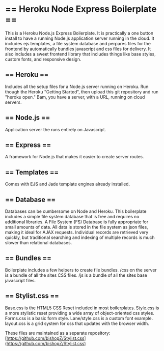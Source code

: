 == Heroku Node Express Boilerplate ==
==========




This is a Heroku Node.js Express Boilerplate. It is practically a one button install to have a running Node.js application server running in the cloud. It includes ejs templates, a file system database and perpares files for the frontend by automatically bundles javascript and css files for delivery. It also includes a sweet frontend library that includes things like base styles, custom fonts, and responsive design.

== Heroku ==
------------

Includes all the setup files for a Node.js server running on Heroku. Run though the Heroku "Getting Started", then upload this git repository and run "heroku open." Bam, you have a server, with a URL, running on cloud servers.

== Node.js ==
------------

Application server the runs entirely on Javascript.

== Express ==
------------

A framework for Node.js that makes it easier to create server routes.

== Templates ==
------------

Comes with EJS and Jade template engines already installed. 

== Database ==
------------

Databases can be cumbersome on Node and Heroku. This boilerplate includes a simple file system database that is free and requires no additional libraries. A File System (FS) Database is fully appropriate for small amounts of data. All data is stored in the file system as json files, making it ideal for AJAX requests. Individual records are retrieved very quickly, but traditional searching and indexing of multiple records is much slower than relational databases.  

== Bundles ==
------------

Boilerplate includes a few helpers to create file bundles. /css on the server is a bundle of all the sites CSS files. /js is a bundle of all the sites base javascript files.

== Stylist.css ==
------------

Base.css is the HTML5 CSS Reset included in most boilerplates. Style.css is a more stylistic reset providing a wide array of object-oriented css styles. Forms.css is a basic form style. Lane/style.css is a custom font example. layout.css is a grid system for css that updates with the browser width.

These files are maintained as a separate repository: [https://github.com/bishopZ/Stylist.css](https://github.com/bishopZ/Stylist.css)





